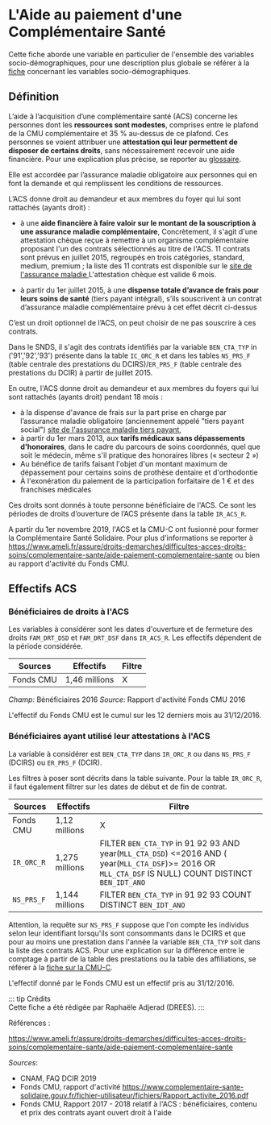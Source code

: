 # L'Aide au paiement d'une Complémentaire Santé 


Cette fiche aborde une variable en particulier de l'ensemble des variables socio-démographiques, pour une description plus globale se référer à la [fiche](../fiches/variables_sociodemo.md) 
concernant les variables socio-démographiques. 

## Définition 


L’aide à l’acquisition d’une complémentaire santé (ACS) 
concerne les personnes dont les **ressources sont modestes**, comprises entre le plafond de la CMU complémentaire et 35 % au-dessus de ce plafond. Ces personnes se voient attribuer une **attestation qui leur permettent de disposer de certains droits**, sans nécessairement recevoir une aide financière.
Pour une explication plus précise, se reporter au [glossaire](../glossaire/ACS.md).



Elle est accordée par l’assurance maladie obligatoire aux personnes qui en font la demande et qui remplissent les conditions de ressources.

L’ACS donne droit au demandeur et aux membres du foyer qui lui sont rattachés (ayants droit) :

-  à une **aide financière à faire valoir sur le montant de la souscription à une assurance maladie complémentaire**,
Concrètement, il s'agit d'une attestation chèque reçue à remettre à un organisme complémentaire proposant 
l'un des contrats sélectionnés au titre de l'ACS. 11 contrats sont prévus en juillet 2015,
regroupés en trois catégories, standard, medium, premium ; la liste des 11 contrats est disponible sur le [site de l'assurance maladie ](https://www.ameli.fr/sites/default/files/Documents/3879/document/offres-utilisation-acs_assurance-maladie.pdf)
L'attestation chèque est valide 6 mois.

- à partir du 1er juillet 2015, à une **dispense totale d’avance de frais pour leurs soins de santé** (tiers payant intégral), 
s’ils souscrivent à un contrat d’assurance maladie complémentaire prévu à cet effet décrit ci-dessus

C’est un droit optionnel de l’ACS, on peut choisir de ne pas souscrire à ces contrats.


Dans le SNDS, il s'agit des contrats identifiés par la variable `BEN_CTA_TYP` in ('91','92','93') présente dans la table `IC_ORC_R` et dans les tables `NS_PRS_F` (table
centrale des prestations du DCIRS)/`ER_PRS_F` (table centrale des prestations du DCIR) à partir de juillet 2015.


En outre, l'ACS donne droit au demandeur et aux membres du foyers qui lui sont rattachés (ayants droit) pendant 18 mois :
 
- à la dispense d'avance de frais sur la part prise en charge par l’assurance maladie obligatoire (anciennement appelé "tiers payant social") [site de l'assurance maladie tiers
payant](https://www.ameli.fr/medecin/exercice-liberal/remuneration/tiers-payant-modalites-regles-facturation/tiers-payant-modalites-regles-facturation#text_11377),
- à partir du 1er mars 2013, aux **tarifs médicaux sans dépassements d'honoraires**,  dans le cadre du parcours de soins coordonnés,
quel que soit le médecin, même s'il pratique des honoraires libres (« secteur 2 »)
- Au bénéfice de tarifs faisant l'objet d'un montant maximum de dépassement pour certains soins de prothèse dentaire et d'orthodontie
- À l'exonération du paiement de la participation forfaitaire de 1 € et des franchises médicales

Ces droits sont donnés à toute personne bénéficiaire de l'ACS. 
Ce sont les périodes de droits d’ouverture de l’ACS présente dans la table `IR_ACS_R`. 


A partir du 1er novembre 2019, l'ACS et la CMU-C ont fusionné pour former la Complémentaire Santé Solidaire. 
Pour plus d'informations se reporter à <https://www.ameli.fr/assure/droits-demarches/difficultes-acces-droits-soins/complementaire-sante/aide-paiement-complementaire-sante>
ou bien au rapport d'activité du Fonds CMU.
 


## Effectifs ACS

### Bénéficiaires de droits à l'ACS

Les variables à considérer sont les dates d'ouverture et de fermeture des droits `FAM_DRT_DSD` et `FAM_DRT_DSF` dans `IR_ACS_R`. 
Les effectifs dépendent de la période considérée.

| Sources | Effectifs | Filtre |
| ---------| -------- | ----- |
| Fonds CMU | 1,46 millions| X |

*Champ:* Bénéficiaires 2016
*Source*: Rapport d'activité Fonds CMU 2016

L'effectif du Fonds CMU est le cumul sur les 12 derniers mois au 31/12/2016. 


### Bénéficiaires ayant utilisé leur attestations à l'ACS

La variable à considérer est `BEN_CTA_TYP` dans `IR_ORC_R` ou dans `NS_PRS_F` (DCIRS) ou `ER_PRS_F` (DCIR). 

Les filtres à poser sont décrits dans la table suivante.
Pour la table `IR_ORC_R`, il faut également filtrer sur les dates de début et de fin de contrat.

| Sources | Effectifs | Filtre |
| ---------| -------- | ----- |
| Fonds CMU | 1,12 millions| X |
| `IR_ORC_R` |  1,275 millions   |FILTER `BEN_CTA_TYP` in 91 92 93 AND year(`MLL_CTA_DSD`) <=2016 AND ( year(`MLL_CTA_DSF`)>= 2016 OR `MLL_CTA_DSF` IS NULL)  COUNT DISTINCT `BEN_IDT_ANO`|
| `NS_PRS_F` |  1,144 millions  | FILTER `BEN_CTA_TYP` in 91 92 93 COUNT DISTINCT `BEN_IDT_ANO`|

Attention, la requête sur `NS_PRS_F` suppose que l'on compte les individus selon leur identifiant lorsqu'ils sont consommants dans le DCIRS 
et que pour au moins une prestation dans l'année la variable `BEN_CTA_TYP` soit dans la liste des contrats ACS. Pour une explication sur la 
différence entre le comptage à partir de la table des prestations ou la table des affiliations, se référer à la [fiche sur la CMU-C](../fiches/cmu_c.md). 

L'effectif donné par le Fonds CMU est  un effectif pris au 31/12/2016.


::: tip Crédits  
Cette fiche a été rédigée par Raphaële Adjerad (DREES).
:::

Références :

https://www.ameli.fr/assure/droits-demarches/difficultes-acces-droits-soins/complementaire-sante/aide-paiement-complementaire-sante


*Sources*:
 - CNAM, FAQ DCIR 2019
 - Fonds CMU, rapport d'activité https://www.complementaire-sante-solidaire.gouv.fr/fichier-utilisateur/fichiers/Rapport_activite_2016.pdf 
 - Fonds CMU, Rapport 2017 - 2018 relatif à l'ACS : bénéficiaires, contenu et prix des contrats ayant ouvert droit à l'aide 
 